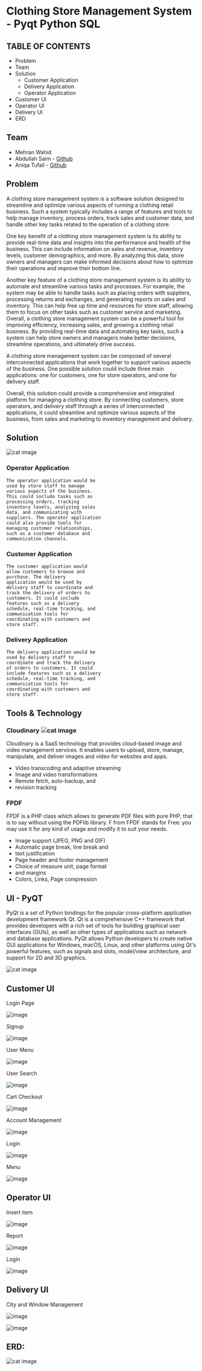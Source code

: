 
# Clothing Store Management System - Pyqt Python  SQL


## TABLE OF CONTENTS

- Problem
- Team
- Solution
   - Customer Application
   - Delivery Application
   - Operator Application
- Customer UI
- Operator UI
- Delivery UI
- ERD

## Team
- Mehran Wahid
- Abdullah Saim - [Github](https://github.com/ASa1m)
- Aniqa Tufail - [Github](https://github.com/AniqaTufail)

## Problem

A clothing store management system is a software solution designed to streamline and
optimize various aspects of running a clothing retail business. Such a system typically
includes a range of features and tools to help manage inventory, process orders, track
sales and customer data, and handle other key tasks related to the operation of a
clothing store.

One key benefit of a clothing store management system is its ability to provide real-time
data and insights into the performance and health of the business. This can include
information on sales and revenue, inventory levels, customer demographics, and more.
By analyzing this data, store owners and managers can make informed decisions about
how to optimize their operations and improve their bottom line.

Another key feature of a clothing store management system is its ability to automate
and streamline various tasks and processes. For example, the system may be able to
handle tasks such as placing orders with suppliers, processing returns and exchanges,
and generating reports on sales and inventory. This can help free up time and resources
for store staff, allowing them to focus on other tasks such as customer service and
marketing.
Overall, a clothing store management system can be a powerful tool for improving
efficiency, increasing sales, and growing a clothing retail business. By providing real-time
data and automating key tasks, such a system can help store owners and managers
make better decisions, streamline operations, and ultimately drive success.


A clothing store management system can
be composed of several interconnected
applications that work together to
support various aspects of the business.
One possible solution could include three
main applications: one for customers,
one for store operators, and one for
delivery staff.

Overall, this solution could provide a comprehensive and integrated platform for
managing a clothing store. By connecting customers, store operators, and delivery staff
through a series of interconnected applications, it could streamline and optimize various
aspects of the business, from sales and marketing to inventory management and
delivery.

## Solution
 ![cat image](https://i.ibb.co/GpF7Pp9/1.png)
### Operator Application

```
The operator application would be
used by store staff to manage
various aspects of the business.
This could include tasks such as
processing orders, tracking
inventory levels, analyzing sales
data, and communicating with
suppliers. The operator application
could also provide tools for
managing customer relationships,
such as a customer database and
communication channels.
```
### Customer Application

```
The customer application would
allow customers to browse and
purchase. The delivery
application would be used by
delivery staff to coordinate and
track the delivery of orders to
customers. It could include
features such as a delivery
schedule, real-time tracking, and
communication tools for
coordinating with customers and
store staff.
```
### Delivery Application

```
The delivery application would be
used by delivery staff to
coordinate and track the delivery
of orders to customers. It could
include features such as a delivery
schedule, real-time tracking, and
communication tools for
coordinating with customers and
store staff.
```

## Tools & Technology
### Cloudinary    ![cat image](https://s3.amazonaws.com/awsmp-logos/cloudinary.png)


Cloudinary is a SaaS technology that
provides cloud-based image and video
management services. It enables users to
upload, store, manage, manipulate, and
deliver images and video for websites and
apps.

- Video transcoding and adaptive
    streaming
- Image and video transformations
- Remote fetch, auto-backup, and
- revision tracking

### FPDF

FPDF is a PHP class which allows to
generate PDF files with pure PHP, that is to
say without using the PDFlib library. F from
FPDF stands for Free: you may use it for
any kind of usage and modify it to suit your
needs.

- Image support (JPEG, PNG and GIF)
- Automatic page break, line break
    and
- text justification
- Page header and footer
    management
- Choice of measure unit, page format
- and margins
- Colors, Links, Page compression




## UI - PyQT
PyQt is a set of Python bindings for the popular cross-platform application development framework Qt. Qt is a comprehensive C++ framework that provides developers with a rich set of tools for building graphical user interfaces (GUIs), as well as other types of applications such as network and database applications. PyQt allows Python developers to create native GUI applications for Windows, macOS, Linux, and other platforms using Qt's powerful features, such as signals and slots, model/view architecture, and support for 2D and 3D graphics. 

![cat image](https://download.logo.wine/logo/PyQt/PyQt-Logo.wine.png)

## Customer UI

Login Page

![image](https://github.com/MehranSangrasi/Database-Project-Clothin--Management-Sysytem/assets/94314354/e645e473-7502-4fcb-9259-d36fbbf80738)

Signup

![image](https://github.com/MehranSangrasi/Database-Project-Clothin--Management-Sysytem/assets/94314354/42d4bc57-fd62-4aac-b8c2-25f83db0e1a7)


User Menu

![image](https://github.com/MehranSangrasi/Database-Project-Clothin--Management-Sysytem/assets/94314354/4b7355fd-405e-4f8c-979e-58aa8f1ad7ec)


User Search

![image](https://github.com/MehranSangrasi/Database-Project-Clothin--Management-Sysytem/assets/94314354/ae944026-f5da-4d7d-8f2f-b1fc0ba05f51)


Cart Checkout

![image](https://github.com/MehranSangrasi/Database-Project-Clothin--Management-Sysytem/assets/94314354/2e9c10b9-4e6e-4afa-96f5-82d5f017dc16)


Account Management

![image](https://github.com/MehranSangrasi/Database-Project-Clothin--Management-Sysytem/assets/94314354/35717182-0fb6-4a08-a3b5-c266b9abae85)


Login

![image](https://github.com/MehranSangrasi/Database-Project-Clothin--Management-Sysytem/assets/94314354/34193edc-e9d6-436e-9282-9a15679635c8)


Menu

![image](https://github.com/MehranSangrasi/Database-Project-Clothin--Management-Sysytem/assets/94314354/92f1c504-0618-4b65-93aa-2d30d233df48)


## Operator UI


Insert item

![image](https://github.com/MehranSangrasi/Database-Project-Clothin--Management-Sysytem/assets/94314354/2b5edee4-ea92-48fa-a58c-073d2c81a8d7)


Report

![image](https://github.com/MehranSangrasi/Database-Project-Clothin--Management-Sysytem/assets/94314354/1e2be0ab-cc0b-4680-8e04-6344b58458e3)


Login

![image](https://github.com/MehranSangrasi/Database-Project-Clothin--Management-Sysytem/assets/94314354/1ad8f35b-7830-4e65-8ea4-a66d46e4c1c2)


## Delivery UI


City and Window Management

![image](https://github.com/MehranSangrasi/Database-Project-Clothin--Management-Sysytem/assets/94314354/9b85854b-911e-4832-8937-5848c25536b8)

![image](https://github.com/MehranSangrasi/Database-Project-Clothin--Management-Sysytem/assets/94314354/d6a0aa2d-ca38-4893-a0ec-52758fe2cce5)


## ERD:
![cat image](https://i.ibb.co/jVY2chb/erd.png)



